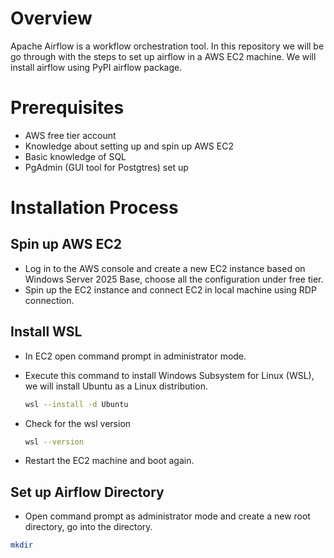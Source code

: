 # Overview
Apache Airflow is a workflow orchestration tool. In this repository we will be go through with the steps to set up airflow in a AWS EC2 machine. We will install airflow using PyPI airflow package.

# Prerequisites
- AWS free tier account
- Knowledge about setting up and spin up AWS EC2
- Basic knowledge of SQL
- PgAdmin (GUI tool for Postgtres) set up

# Installation Process
## Spin up AWS EC2
- Log in to the AWS console and create a new EC2 instance based on Windows Server 2025 Base, choose all the configuration under free tier.
- Spin up the EC2 instance and connect EC2 in local machine using RDP connection.
## Install WSL
- In EC2 open command prompt in administrator mode.
- Execute this command to install Windows Subsystem for Linux (WSL), we will install Ubuntu as a Linux distribution.
  
  ```bash
  wsl --install -d Ubuntu
- Check for the wsl version

   ```bash
   wsl --version
- Restart the EC2 machine and boot again.
## Set up Airflow Directory
- Open command prompt as administrator mode and create a new root directory, go into the directory.

```bash
mkdir 
